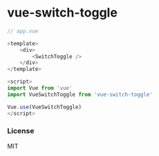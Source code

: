 # vue-switch-toggle

```js
// app.vue

<template>
    <div>   
        <SwitchToggle />
    </div>
</template>

<script>
import Vue from 'vue'
import VueSwitchToggle from 'vue-switch-toggle'

Vue.use(VueSwitchToggle)
</script>
```

### License

MIT